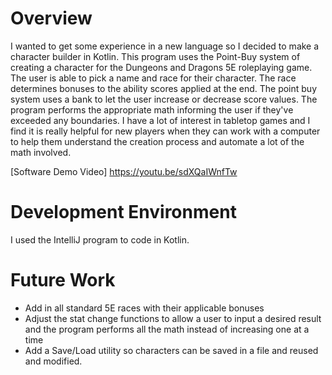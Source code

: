 # Overview

I wanted to get some experience in a new language so I decided to make a character builder in Kotlin. This program uses the Point-Buy system of creating a character for the Dungeons and Dragons 5E roleplaying game.
The user is able to pick a name and race for their character. The race determines bonuses to the ability scores applied at the end. The point buy system uses a bank to let the user increase
or decrease score values. The program performs the appropriate math informing the user if they've exceeded any boundaries. I have a lot of interest in tabletop games and I find it is really helpful for new players when
they can work with a computer to help them understand the creation process and automate a lot of the math involved. 



[Software Demo Video] https://youtu.be/sdXQaIWnfTw

# Development Environment
I used the IntelliJ program to code in Kotlin.

# Future Work
- Add in all standard 5E races with their applicable bonuses
- Adjust the stat change functions to allow a user to input a desired result and the program performs all the math instead of increasing one at a time
- Add a Save/Load utility so characters can be saved in a file and reused and modified.
